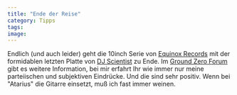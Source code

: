 ```yaml
---
title: "Ende der Reise"
category: Tipps
tags: 
image: 
---
```


Endlich (und auch leider) geht die 10inch Serie von [Equinox Records](http://www.e-q-x.net) mit der formidablen letzten Platte von [DJ Scientist](http://www.myspace.com/djscientist) zu Ende. Im [Ground Zero Forum](http://www.the-groundzero.com/forum/viewtopic.php?id=141) gibt es weitere Information, bei mir erfahrt Ihr wie immer nur meine parteiischen und subjektiven Eindrücke. Und die sind sehr positiv. Wenn bei "Atarius" die Gitarre einsetzt, muß ich fast immer weinen.